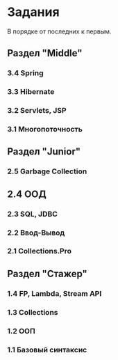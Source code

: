 Задания
=======
В порядке от последних к первым.

## Раздел "Middle"

### 3.4 Spring

### 3.3 Hibernate

### 3.2 Servlets, JSP

### 3.1 Многопоточность

## Раздел "Junior"

### 2.5 Garbage Collection

## 2.4 ООД

### 2.3 SQL, JDBC

### 2.2 Ввод-Вывод

### 2.1 Collections.Pro

## Раздел "Стажер"

### 1.4 FP, Lambda, Stream API

### 1.3 Collections

### 1.2 ООП

### 1.1 Базовый синтаксис
